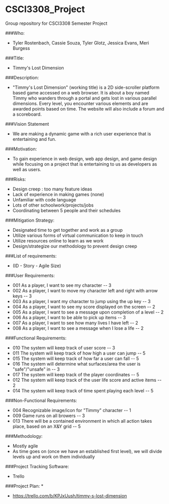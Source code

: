 # CSCI3308_Project
Group repository for CSCI3308 Semester Project

###Who: 
* Tyler Rostenbach, Cassie Souza, Tyler Glotz, Jessica Evans, Meri Burgess

###Title: 
* Timmy's Lost Dimension 

###Description:
* "Timmy's Lost Dimension" (working title) is a 2D side-scroller platform based game accessed on a web browser. It is about a boy named Timmy who wanders through a portal and gets lost in various parallel dimensions.  Every level, you encounter various elements and are awarded points based on time.
The website will also include a forum and a scoreboard. 

###Vision Statement 
* We are making a dynamic game with a rich user experience that is entertaining and fun. 

###Motivation:
* To gain experience in web design, web app design, and game design while focusing on a project that is entertaining to us as developers as well as users. 

###Risks:
* Design creep : too many feature ideas
* Lack of experience in making games (none)
* Unfamiliar with code language 
* Lots of other schoolwork/projects/jobs 
* Coordinating between 5 people and their schedules

###Mitigation Strategy:
* Designated time to get together and work as a group
* Utilize various forms of virtual communication to keep in touch
* Utilize resources online to learn as we work
* Design/strategize our methodology to prevent design creep 

###List of requirements:
* (ID - Story - Agile Size)

###User Requirements:
* 001 As a player, I want to see my character -- 3
* 002 As a player, I want to move my character left and right with arrow keys -- 3
* 003 As a player, I want my character to jump using the up key -- 3
* 004 As a player, I want to see my score displayed on the screen -- 2 
* 005 As a player, I want to see a message upon completion of a level -- 2
* 006 As a player, I want to be able to pick up items -- 3
* 007 As a player, I want to see how many lives I have left -- 2
* 008 As a player, I want to see a message when I lose a life -- 2
 

###Functional Requirements:
* 010 The system will keep track of user score -- 3
* 011 The system will keep track of how high a user can jump -- 5
* 015 The system will keep track of how far a user can fall -- 5
* 016 The system will determine what surfaces/area the user is "safe"/"unsafe" in -- 3
* 017 The system will keep track of the player coordinates -- 5
* 012 The system will keep track of the user life score and active items -- 2
* 014 The system will keep track of time spent playing each level -- 5 

###Non-Functional Requirements:
* 004 Recognizable image/icon for "Timmy" character -- 1
* 009 Game runs on all browers -- 3
* 013 There will be a contained environment in which all action takes place, based on an X&Y grid -- 5



###Methodology:
* Mostly agile 
* As time goes on (once we have an established first level), we will divide levels up and work on them individually 


###Project Tracking Software:
* Trello


###Project Plan:
* 
* https://trello.com/b/KPJxUush/timmy-s-lost-dimension
